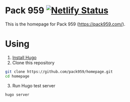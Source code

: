 # Pack 959 [![Netlify Status](https://api.netlify.com/api/v1/badges/d115f79f-e3b4-419e-b682-4e9b343eec7a/deploy-status)](https://app.netlify.com/sites/pack959/deploys)

This is the homepage for Pack 959 (https://pack959.com/).

# Using

1. [Install Hugo](https://gohugo.io/overview/installing/)
2. Clone this repository
```bash
git clone https://github.com/pack959/homepage.git
cd homepage
```
3. Run Hugo test server
```bash
hugo server
```